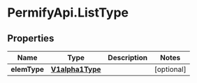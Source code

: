 # PermifyApi.ListType

## Properties

Name | Type | Description | Notes
------------ | ------------- | ------------- | -------------
**elemType** | [**V1alpha1Type**](V1alpha1Type.md) |  | [optional] 


